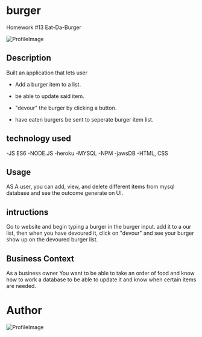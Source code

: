 # burger
Homework #13 Eat-Da-Burger

![ProfileImage](https://img.shields.io/badge/pablo-pvazquezems-brightgreen)

## Description

Built an application that lets user 

  * Add a burger item to a list.

  * be able to update said item.

  * "devour" the burger by clicking a button.

  * have eaten burgers be sent to seperate burger item list. 


## technology used
-JS ES6
-NODE.JS
-heroku
-MYSQL
-NPM
-jawsDB
-HTML, CSS

## Usage

AS A user, you can add, view, and delete different items from mysql database and see the outcome generate on UI.

## intructions

Go to website and begin typing a burger in the burger input.  add it to a our list, then when you have devoured it, click on "devour" and see your burger show up on the devoured burger list. 

## Business Context
As a business owner
You want to be able to take an order of food and know how to work a database to be able to update it and know when certain items are needed. 

# Author
![ProfileImage](https://avatars3.githubusercontent.com/u/33847405?v=4)
